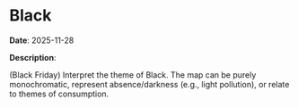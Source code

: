 # Black

**Date**: 2025-11-28

**Description**:

(Black Friday) Interpret the theme of Black. The map can be purely monochromatic, represent absence/darkness (e.g., light pollution), or relate to themes of consumption.
